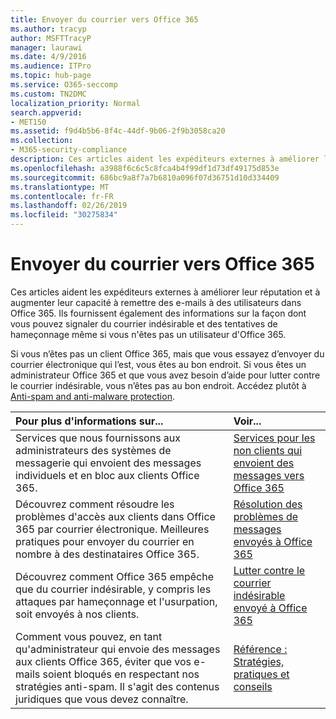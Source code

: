 ```yaml
---
title: Envoyer du courrier vers Office 365
ms.author: tracyp
author: MSFTTracyP
manager: laurawi
ms.date: 4/9/2016
ms.audience: ITPro
ms.topic: hub-page
ms.service: O365-seccomp
ms.custom: TN2DMC
localization_priority: Normal
search.appverid:
- MET150
ms.assetid: f9d4b5b6-8f4c-44df-9b06-2f9b3058ca20
ms.collection:
- M365-security-compliance
description: Ces articles aident les expéditeurs externes à améliorer leur réputation et à augmenter leur capacité à remettre des e-mails à des utilisateurs dans Office 365. Ils fournissent également des informations sur la façon dont vous pouvez signaler du courrier indésirable et des tentatives de hameçonnage même si vous n'êtes pas un utilisateur d'Office 365.
ms.openlocfilehash: a3988f6c6c5c8fca4b4f99df1d73df49175d853e
ms.sourcegitcommit: 686bc9a8f7a7b6810a096f07d36751d10d334409
ms.translationtype: MT
ms.contentlocale: fr-FR
ms.lasthandoff: 02/26/2019
ms.locfileid: "30275834"
---
```

# <a name="sending-mail-to-office-365"></a>Envoyer du courrier vers Office 365

Ces articles aident les expéditeurs externes à améliorer leur réputation et à augmenter leur capacité à remettre des e-mails à des utilisateurs dans Office 365. Ils fournissent également des informations sur la façon dont vous pouvez signaler du courrier indésirable et des tentatives de hameçonnage même si vous n'êtes pas un utilisateur d'Office 365.
  
Si vous n’êtes pas un client Office 365, mais que vous essayez d’envoyer du courrier électronique qui l’est, vous êtes au bon endroit. Si vous êtes un administrateur Office 365 et que vous avez besoin d’aide pour lutter contre le courrier indésirable, vous n’êtes pas au bon endroit. Accédez plutôt à [Anti-spam and anti-malware protection](http://technet.microsoft.com/library/93c6c227-7442-4293-b64d-ec8f15c928db.aspx).
  
|**Pour plus d'informations sur...**|**Voir...**|
|:-----|:-----|
|Services que nous fournissons aux administrateurs des systèmes de messagerie qui envoient des messages individuels et en bloc aux clients Office 365.  <br/> |[Services pour les non clients qui envoient des messages vers Office 365](services-for-non-customers.md) <br/> |
|Découvrez comment résoudre les problèmes d'accès aux clients dans Office 365 par courrier électronique. Meilleures pratiques pour envoyer du courrier en nombre à des destinataires Office 365.  <br/> |[Résolution des problèmes de messages envoyés à Office 365](troubleshooting-mail-sent-to-office-365.md) <br/> |
|Découvrez comment Office 365 empêche que du courrier indésirable, y compris les attaques par hameçonnage et l'usurpation, soit envoyés à nos clients.  <br/> |[Lutter contre le courrier indésirable envoyé à Office 365](fighting-junk-email.md) <br/> |
|Comment vous pouvez, en tant qu'administrateur qui envoie des messages aux clients Office 365, éviter que vos e-mails soient bloqués en respectant nos stratégies anti-spam. Il s'agit des contenus juridiques que vous devez connaître.  <br/> |[Référence : Stratégies, pratiques et conseils](reference-policies-practices-and-guidelines.md) <br/> |
   

